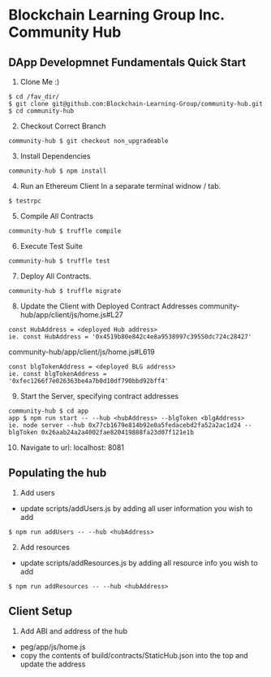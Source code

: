 # Blockchain Learning Group Inc. Community Hub
## DApp Developmnet Fundamentals Quick Start
1. Clone Me :)
```
$ cd /fav_dir/
$ git clone git@github.com:Blockchain-Learning-Group/community-hub.git
$ cd community-hub
```

2. Checkout Correct Branch
```
community-hub $ git checkout non_upgradeable
```

3. Install Dependencies
```
community-hub $ npm install
```

4. Run an Ethereum Client
In a separate terminal widnow / tab.
```
$ testrpc
```

5. Compile All Contracts
```
community-hub $ truffle compile
```

6. Execute Test Suite
```
community-hub $ truffle test
```

7. Deploy All Contracts.
```
community-hub $ truffle migrate
```

8. Update the Client with Deployed Contract Addresses
community-hub/app/client/js/home.js#L27
```
const HubAddress = <deployed Hub address>
ie. const HubAddress = '0x4519b80e842c4e8a9538997c39550dc724c28427'
```

community-hub/app/client/js/home.js#L619
```
const blgTokenAddress = <deployed BLG address>
ie. const blgTokenAddress = '0xfec1266f7e026363be4a7b0d10df790bbd92bff4'
```

9. Start the Server, specifying contract addresses
```
community-hub $ cd app
app $ npm run start -- --hub <hubAddress> --blgToken <blgAddress>
ie. node server --hub 0x77cb1679e814b92e0a5fedacebd2fa52a2ac1d24 --blgToken 0x26aab24a2a4002fae820419888fa23d07f121e1b
```

10. Navigate to url: localhost: 8081

## Populating the hub
1. Add users
- update scripts/addUsers.js by adding all user information you wish to add
```
$ npm run addUsers -- --hub <hubAddress>
```

2. Add resources
- update scripts/addResources.js by adding all resource info you wish to add
```
$ npm run addResources -- --hub <hubAddress>
```

## Client Setup
1. Add ABI and address of the hub
- peg/app/js/home.js
- copy the contents of build/contracts/StaticHub.json into the top and update the address
